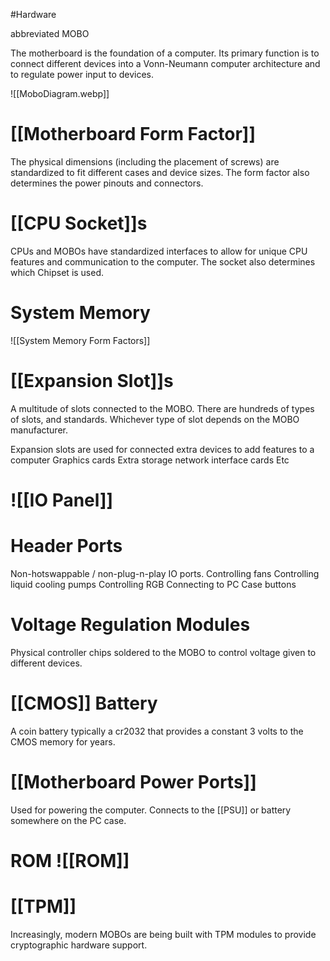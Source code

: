 #Hardware

abbreviated MOBO

The motherboard is the foundation of a computer. Its primary function is to connect different devices into a Vonn-Neumann computer architecture and to regulate power input to devices.

![[MoboDiagram.webp]]

# [[Motherboard Form Factor]]
The physical dimensions (including the placement of screws) are standardized to fit different cases and device sizes.
The form factor also determines the power pinouts and connectors.

# [[CPU Socket]]s
CPUs and MOBOs have standardized interfaces to allow for unique CPU features and communication to the computer.
	The socket also determines which Chipset is used.

# System Memory
![[System Memory Form Factors]]
# [[Expansion Slot]]s
A multitude of slots connected to the MOBO. There are hundreds of types of slots, and standards. Whichever type of slot depends on the MOBO manufacturer.

Expansion slots are used for connected extra devices to add features to a computer
	Graphics cards
	Extra storage
	network interface cards
	Etc

# ![[IO Panel]]


# Header Ports
Non-hotswappable / non-plug-n-play IO ports.
	Controlling fans
	Controlling liquid cooling pumps
	Controlling RGB
	Connecting to PC Case buttons

# Voltage Regulation Modules
Physical controller chips soldered to the MOBO to control voltage given to different devices.

# [[CMOS]] Battery
A coin battery typically a cr2032 that provides a constant 3 volts to the CMOS memory for years.

# [[Motherboard Power Ports]]
Used for powering the computer. Connects to the [[PSU]] or battery somewhere on the PC case.

# ROM ![[ROM]]

# [[TPM]]
Increasingly, modern MOBOs are being built with TPM modules to provide cryptographic hardware support.